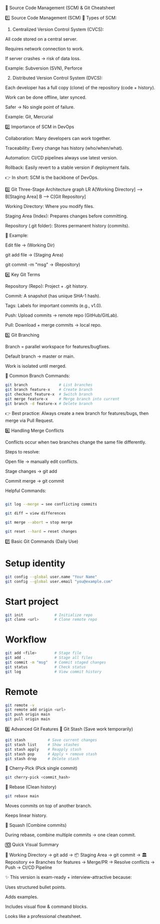 📌 Source Code Management (SCM) & Git Cheatsheet

1️⃣ Source Code Management (SCM)
🔹 Types of SCM:

1. Centralized Version Control System (CVCS):

All code stored on a central server.

Requires network connection to work.

If server crashes → risk of data loss.

Example: Subversion (SVN), Perforce

2. Distributed Version Control System (DVCS):

Each developer has a full copy (clone) of the repository (code + history).

Work can be done offline, later synced.

Safer → No single point of failure.

Example: Git, Mercurial

2️⃣ Importance of SCM in DevOps

Collaboration: Many developers can work together.

Traceability: Every change has history (who/when/what).

Automation: CI/CD pipelines always use latest version.

Rollback: Easily revert to a stable version if deployment fails.

👉 In short: SCM is the backbone of DevOps.

3️⃣ Git Three-Stage Architecture
graph LR
  A[Working Directory] --> B[Staging Area]
  B --> C[Git Repository]


Working Directory: Where you modify files.

Staging Area (Index): Prepares changes before committing.

Repository (.git folder): Stores permanent history (commits).

🔹 Example:

Edit file → (Working Dir)

git add file → (Staging Area)

git commit -m "msg" → (Repository)

4️⃣ Key Git Terms

Repository (Repo): Project + .git history.

Commit: A snapshot (has unique SHA-1 hash).

Tags: Labels for important commits (e.g., v1.0).

Push: Upload commits → remote repo (GitHub/GitLab).

Pull: Download + merge commits → local repo.

5️⃣ Git Branching

Branch = parallel workspace for features/bugfixes.

Default branch → master or main.

Work is isolated until merged.

🔧 Common Branch Commands:
```bash
git branch              # List branches
git branch feature-x    # Create branch
git checkout feature-x  # Switch branch
git merge feature-x     # Merge branch into current
git branch -d feature-x # Delete branch
```


👉 Best practice: Always create a new branch for features/bugs, then merge via Pull Request.

6️⃣ Handling Merge Conflicts

Conflicts occur when two branches change the same file differently.

Steps to resolve:

Open file → manually edit conflicts.

Stage changes → git add <file>

Commit merge → git commit

Helpful Commands:
```bash

git log --merge → see conflicting commits

git diff → view differences

git merge --abort → stop merge

git reset --hard → reset changes
```

7️⃣ Basic Git Commands (Daily Use)
# Setup identity
```bash
git config --global user.name "Your Name"
git config --global user.email "you@example.com"
```

# Start project
```bash
git init              # Initialize repo
git clone <url>       # Clone remote repo
```

# Workflow
```bash
git add <file>        # Stage file
git add .             # Stage all files
git commit -m "msg"   # Commit staged changes
git status            # Check status
git log               # View commit history
```

# Remote
```bash
git remote -v
git remote add origin <url>
git push origin main
git pull origin main
```

8️⃣ Advanced Git Features
🔹 Git Stash (Save work temporarily)
```bash
git stash          # Save current changes
git stash list     # Show stashes
git stash apply    # Reapply stash
git stash pop      # Apply + remove stash
git stash drop     # Delete stash
```
🔹 Cherry-Pick (Pick single commit)
```bash
git cherry-pick <commit_hash>
```
🔹 Rebase (Clean history)
```bash
git rebase main
```

Moves commits on top of another branch.

Keeps linear history.

🔹 Squash (Combine commits)

During rebase, combine multiple commits → one clean commit.

🔟 Quick Visual Summary

📂 Working Directory → git add → 📦 Staging Area → git commit → 🏛️ Repository
↔️ Branches for features → Merge/PR → Resolve conflicts → Push → CI/CD Pipeline

✨ This version is exam-ready + interview-attractive because:

Uses structured bullet points.

Adds examples.

Includes visual flow & command blocks.

Looks like a professional cheatsheet.
